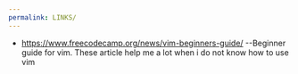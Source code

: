 ```yaml
---
permalink: LINKS/
---
```

* https://www.freecodecamp.org/news/vim-beginners-guide/ --Beginner guide for vim. These article help me a lot when i do not know how to use vim
